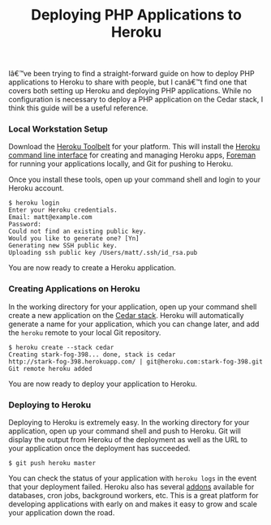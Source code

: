 ﻿---
layout: post
title: "Deploying PHP Applications to Heroku"
---

Iâ€™ve been trying to find a straight-forward guide on how to deploy PHP applications to Heroku to share with people, but I canâ€™t find one that covers both setting up Heroku and deploying PHP applications. While no configuration is necessary to deploy a PHP application on the Cedar stack, I think this guide will be a useful reference.

### Local Workstation Setup

Download the [Heroku Toolbelt](https://toolbelt.herokuapp.com/) for your platform. This will install the [Heroku command line interface](http://devcenter.heroku.com/articles/heroku-command) for creating and managing Heroku apps, [Foreman](https://github.com/ddollar/foreman) for running your applications locally, and Git for pushing to Heroku.

Once you install these tools, open up your command shell and login to your Heroku account.

```
$ heroku login
Enter your Heroku credentials.
Email: matt@example.com
Password:
Could not find an existing public key.
Would you like to generate one? [Yn]
Generating new SSH public key.
Uploading ssh public key /Users/matt/.ssh/id_rsa.pub
```

You are now ready to create a Heroku application.

### Creating Applications on Heroku

In the working directory for your application, open up your command shell create a new application on the [Cedar stack](http://devcenter.heroku.com/articles/cedar). Heroku will automatically generate a name for your application, which you can change later, and add the `heroku` remote to your local Git repository.

```
$ heroku create --stack cedar
Creating stark-fog-398... done, stack is cedar
http://stark-fog-398.herokuapp.com/ | git@heroku.com:stark-fog-398.git
Git remote heroku added
```

You are now ready to deploy your application to Heroku.

### Deploying to Heroku

Deploying to Heroku is extremely easy. In the working directory for your application, open up your command shell and push to Heroku. Git will display the output from Heroku of the deployment as well as the URL to your application once the deployment has succeeded.

```
$ git push heroku master
```

You can check the status of your application with `heroku logs` in the event that your deployment failed. Heroku also has several [addons](https://addons.heroku.com/) available for databases, cron jobs, background workers, etc. This is a great platform for developing applications with early on and makes it easy to grow and scale your application down the road.

